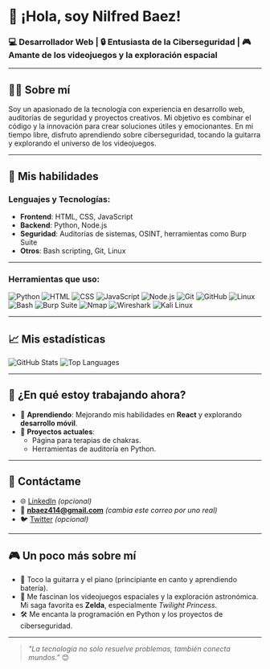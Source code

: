 # 👋 ¡Hola, soy Nilfred Baez!

### 💻 Desarrollador Web | 🔒 Entusiasta de la Ciberseguridad | 🎮 Amante de los videojuegos y la exploración espacial

---

## 🧑‍💻 Sobre mí
Soy un apasionado de la tecnología con experiencia en desarrollo web, auditorías de seguridad y proyectos creativos. Mi objetivo es combinar el código y la innovación para crear soluciones útiles y emocionantes. En mi tiempo libre, disfruto aprendiendo sobre ciberseguridad, tocando la guitarra y explorando el universo de los videojuegos.

---

## 🚀 Mis habilidades
### Lenguajes y Tecnologías:
- **Frontend**: HTML, CSS, JavaScript
- **Backend**: Python, Node.js
- **Seguridad**: Auditorías de sistemas, OSINT, herramientas como Burp Suite
- **Otros**: Bash scripting, Git, Linux

---

### Herramientas que uso:
![Python](https://img.shields.io/badge/Python-3776AB?style=for-the-badge&logo=python&logoColor=white)
![HTML](https://img.shields.io/badge/HTML-E34F26?style=for-the-badge&logo=html5&logoColor=white)
![CSS](https://img.shields.io/badge/CSS-1572B6?style=for-the-badge&logo=css3&logoColor=white)
![JavaScript](https://img.shields.io/badge/JavaScript-F7DF1E?style=for-the-badge&logo=javascript&logoColor=black)
![Node.js](https://img.shields.io/badge/Node.js-339933?style=for-the-badge&logo=nodedotjs&logoColor=white)
![Git](https://img.shields.io/badge/Git-F05032?style=for-the-badge&logo=git&logoColor=white)
![GitHub](https://img.shields.io/badge/GitHub-181717?style=for-the-badge&logo=github&logoColor=white)
![Linux](https://img.shields.io/badge/Linux-FCC624?style=for-the-badge&logo=linux&logoColor=black)
![Bash](https://img.shields.io/badge/Bash-4EAA25?style=for-the-badge&logo=gnubash&logoColor=white)
![Burp Suite](https://img.shields.io/badge/Burp_Suite-FF6C37?style=for-the-badge&logo=burp-suite&logoColor=white)
![Nmap](https://img.shields.io/badge/Nmap-007C92?style=for-the-badge&logo=nmap&logoColor=white)
![Wireshark](https://img.shields.io/badge/Wireshark-1679A7?style=for-the-badge&logo=wireshark&logoColor=white)
![Kali Linux](https://img.shields.io/badge/Kali_Linux-557C94?style=for-the-badge&logo=kalilinux&logoColor=white)

---

## 📈 Mis estadísticas
![GitHub Stats](https://github-readme-stats.vercel.app/api?username=nilfredb&show_icons=true&theme=radical)
![Top Languages](https://github-readme-stats.vercel.app/api/top-langs/?username=nilfredb&layout=compact&theme=radical)

---

## 🎯 ¿En qué estoy trabajando ahora?
- 🌱 **Aprendiendo**: Mejorando mis habilidades en **React** y explorando **desarrollo móvil**.
- 🚀 **Proyectos actuales**: 
  - Página para terapias de chakras.
  - Herramientas de auditoría en Python.

---

## 💌 Contáctame
- 🌐 [LinkedIn](https://linkedin.com/in/nilfred-baez) _(opcional)_
- 📧 **nbaez414@gmail.com** _(cambia este correo por uno real)_
- 🐦 [Twitter](https://x.com/leonardoDroii) _(opcional)_

---

## 🎮 Un poco más sobre mí
- 🎸 Toco la guitarra y el piano (principiante en canto y aprendiendo batería).
- 🌌 Me fascinan los videojuegos espaciales y la exploración astronómica. Mi saga favorita es **Zelda**, especialmente *Twilight Princess*.
- 🛠️ Me encanta la programación en Python y los proyectos de ciberseguridad.

---

> _"La tecnología no solo resuelve problemas, también conecta mundos."_ 😊

